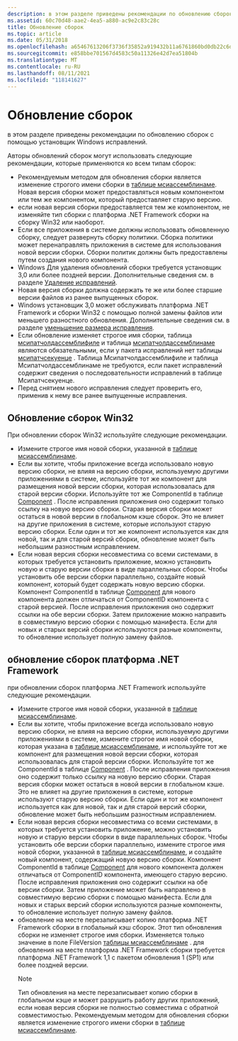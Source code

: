```yaml
---
description: в этом разделе приведены рекомендации по обновлению сборок с помощью установщик Windows исправлений.
ms.assetid: 60c70d48-aae2-4ea5-a880-ac9e2c83c28c
title: Обновление сборок
ms.topic: article
ms.date: 05/31/2018
ms.openlocfilehash: a65467613206f3736f35852a919432b11a6761860bd0db22c6da2600c159ef0f
ms.sourcegitcommit: e858bbe701567d4583c50a11326e42d7ea51804b
ms.translationtype: MT
ms.contentlocale: ru-RU
ms.lasthandoff: 08/11/2021
ms.locfileid: "118141627"
---
```

# <a name="updating-assemblies"></a>Обновление сборок

в этом разделе приведены рекомендации по обновлению сборок с помощью установщик Windows исправлений.

Авторы обновлений сборок могут использовать следующие рекомендации, которые применяются ко всем типам сборок:

-   Рекомендуемым методом для обновления сборки является изменение строгого имени сборки в [таблице мсиассемблинаме](msiassemblyname-table.md). Новая версия сборки может предоставляться новым компонентом или тем же компонентом, который предоставляет старую версию.
-   если новая версия сборки предоставляется тем же компонентом, не изменяйте тип сборки с платформа .NET Framework сборки на сборку Win32 или наоборот.
-   Если все приложения в системе должны использовать обновленную сборку, следует развернуть сборку политики. Сборка политики может перенаправлять приложения в системе для использования новой версии сборки. Сборки политик должны быть предоставлены путем создания нового компонента.
-   Windows Для удаления обновлений сборки требуется установщик 3,0 или более поздней версии. Дополнительные сведения см. в разделе [Удаление исправлений](removing-patches.md).
-   Новая версия сборки должна содержать те же или более старшие версии файлов из ранее выпущенных сборок.
-   Windows установщик 3,0 может обслуживать платформа .NET Framework и сборки Win32 с помощью полной замены файлов или меньшего разностного обновления. Дополнительные сведения см. в разделе [уменьшение размера исправления](reducing-patch-size.md).
-   Если обновление изменяет строгое имя сборки, таблица [мсипатчолдассемблифиле](msipatcholdassemblyfile-table.md) и таблица [мсипатчолдассемблинаме](msipatcholdassemblyname-table.md) являются обязательными, если у пакета исправлений нет таблицы [мсипатчсекуенце](msipatchsequence-table.md) . Таблица Мсипатчолдассемблифиле и таблица Мсипатчолдассемблинаме не требуются, если пакет исправлений содержит сведения о последовательности исправлений в таблице Мсипатчсекуенце.
-   Перед снятием нового исправления следует проверить его, применив к нему все ранее выпущенные исправления.

## <a name="updating-win32-assemblies"></a>Обновление сборок Win32

При обновлении сборок Win32 используйте следующие рекомендации.

-   Измените строгое имя новой сборки, указанной в [таблице мсиассемблинаме](msiassemblyname-table.md).
-   Если вы хотите, чтобы приложение всегда использовало новую версию сборки, не влияя на версию сборки, используемую другими приложениями в системе, используйте тот же компонент для размещения новой версии сборки, которая использовалась для старой версии сборки. Используйте тот же ComponentId в таблице [Component](component-table.md) . После исправления приложения оно содержит только ссылку на новую версию сборки. Старая версия сборки может остаться в новой версии в глобальном кэше сборок. Это не влияет на другие приложения в системе, которые используют старую версию сборки. Если один и тот же компонент используется как для новой, так и для старой версий сборки, обновление может быть небольшим разностным исправлением.
-   Если новая версия сборки несовместима со всеми системами, в которых требуется установить приложение, можно установить новую и старую версии сборки в виде параллельных сборок. Чтобы установить обе версии сборки параллельно, создайте новый компонент, который будет содержать новую версию сборки. Компонент ComponentId в таблице [Component](component-table.md) для нового компонента должен отличаться от ComponentID компонента с старой версией. После исправления приложения оно содержит ссылки на обе версии сборки. Затем приложение можно направить в совместимую версию сборки с помощью манифеста. Если для новых и старых версий сборки используются разные компоненты, то обновление использует полную замену файлов.

## <a name="updating-net-framework-assemblies"></a>обновление сборок платформа .NET Framework

при обновлении сборок платформа .NET Framework используйте следующие рекомендации.

-   Измените строгое имя новой сборки, указанной в [таблице мсиассемблинаме](msiassemblyname-table.md).
-   Если вы хотите, чтобы приложение всегда использовало новую версию сборки, не влияя на версию сборки, используемую другими приложениями в системе, измените строгое имя новой сборки, которая указана в [таблице мсиассемблинаме](msiassemblyname-table.md), и используйте тот же компонент для размещения новой версии сборки, которая использовалась для старой версии сборки. Используйте тот же ComponentId в таблице [Component](component-table.md) . После исправления приложения оно содержит только ссылку на новую версию сборки. Старая версия сборки может остаться в новой версии в глобальном кэше. Это не влияет на другие приложения в системе, которые используют старую версию сборки. Если один и тот же компонент используется как для новой, так и для старой версий сборки, обновление может быть небольшим разностным исправлением.
-   Если новая версия сборки несовместима со всеми системами, в которых требуется установить приложение, можно установить новую и старую версии сборки в виде параллельных сборок. Чтобы установить обе версии сборки параллельно, измените строгое имя новой сборки, указанной в [таблице мсиассемблинаме](msiassemblyname-table.md), и создайте новый компонент, содержащий новую версию сборки. Компонент ComponentId в таблице [Component](component-table.md) для нового компонента должен отличаться от ComponentID компонента, имеющего старую версию. После исправления приложения оно содержит ссылки на обе версии сборки. Затем приложение может быть направлено в совместимую версию сборки с помощью манифеста. Если для новых и старых версий сборки используются разные компоненты, то обновление использует полную замену файлов.
-   обновление на месте перезаписывает копию платформа .NET Framework сборки в глобальный кэш сборок. Этот тип обновления сборки не изменяет строгое имя сборки. Изменяется только значение в поле FileVersion [таблицы мсиассемблинаме](msiassemblyname-table.md) . для обновления на месте платформа .NET Framework сборки требуется платформа .NET Framework 1,1 с пакетом обновления 1 (SP1) или более поздней версии.
    > [!Note]  
    > Тип обновления на месте перезаписывает копию сборки в глобальном кэше и может разрушить работу других приложений, если новая версия сборки не полностью совместима с обратной совместимостью. Рекомендуемым методом для обновления сборки является изменение строгого имени сборки в [таблице мсиассемблинаме](msiassemblyname-table.md).

     

 

 



